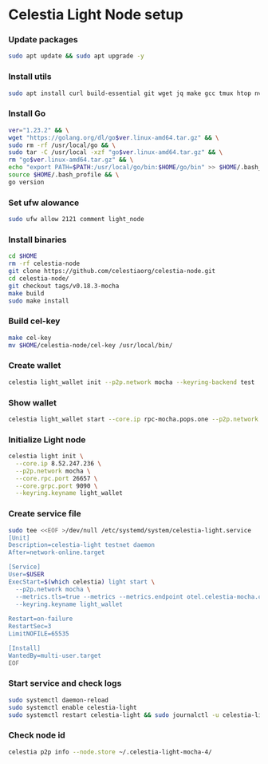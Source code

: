 # Celestia Light Node setup

### Update packages
  ```bash
  sudo apt update && sudo apt upgrade -y
  ```

### Install utils
```bash
sudo apt install curl build-essential git wget jq make gcc tmux htop nvme-cli pkg-config libssl-dev libleveldb-dev tar clang bsdmainutils ncdu unzip libleveldb-dev lz4 -y
```

### Install Go
```bash
ver="1.23.2" && \
wget "https://golang.org/dl/go$ver.linux-amd64.tar.gz" && \
sudo rm -rf /usr/local/go && \
sudo tar -C /usr/local -xzf "go$ver.linux-amd64.tar.gz" && \
rm "go$ver.linux-amd64.tar.gz" && \
echo "export PATH=$PATH:/usr/local/go/bin:$HOME/go/bin" >> $HOME/.bash_profile && \
source $HOME/.bash_profile && \
go version
```

###  Set ufw alowance
```bash
sudo ufw allow 2121 comment light_node
```

### Install binaries
```bash
cd $HOME
rm -rf celestia-node
git clone https://github.com/celestiaorg/celestia-node.git
cd celestia-node/
git checkout tags/v0.18.3-mocha
make build
sudo make install
```

### Build cel-key
```bash
make cel-key
mv $HOME/celestia-node/cel-key /usr/local/bin/
```

### Create wallet
```bash
celestia light_wallet init --p2p.network mocha --keyring-backend test
```

### Show wallet
```bash
celestia light_wallet start --core.ip rpc-mocha.pops.one --p2p.network mocha
```
### Initialize Light node

```bash
celestia light init \
  --core.ip 8.52.247.236 \
  --p2p.network mocha \
  --core.rpc.port 26657 \
  --core.grpc.port 9090 \
  --keyring.keyname light_wallet
```

### Сreate service file
```bash
sudo tee <<EOF >/dev/null /etc/systemd/system/celestia-light.service
[Unit]
Description=celestia-light testnet daemon
After=network-online.target

[Service]
User=$USER
ExecStart=$(which celestia) light start \
  --p2p.network mocha \
  --metrics.tls=true --metrics --metrics.endpoint otel.celestia-mocha.com \
  --keyring.keyname light_wallet
  
Restart=on-failure
RestartSec=3
LimitNOFILE=65535

[Install]
WantedBy=multi-user.target
EOF
```
### Start service and check logs

```bash
sudo systemctl daemon-reload
sudo systemctl enable celestia-light
sudo systemctl restart celestia-light && sudo journalctl -u celestia-light -f -o cat
```

### Check node id
```bash
celestia p2p info --node.store ~/.celestia-light-mocha-4/
```
